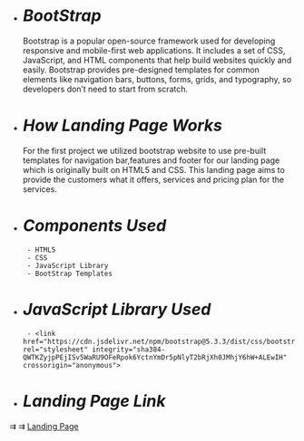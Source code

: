 - # _BootStrap_
  Bootstrap is a popular open-source framework used for developing responsive and mobile-first web applications. It includes a set of CSS, JavaScript, and HTML components that help build websites quickly and easily. Bootstrap provides pre-designed templates for common elements like navigation bars, buttons, forms, grids, and typography, so developers don’t need to start from scratch.


- # _How Landing Page Works_
  For the first project we utilized bootstrap website to use pre-built templates for navigation bar,features and footer for our landing page which is originally built on HTML5 and CSS. This landing page aims to provide the customers what it offers, services and pricing plan for the services.

  
- # _Components Used_
       - HTML5
       - CSS
       - JavaScript Library
       - BootStrap Templates

 - # _JavaScript Library Used_

        - <link href="https://cdn.jsdelivr.net/npm/bootstrap@5.3.3/dist/css/bootstrap.min.css" rel="stylesheet" integrity="sha384-QWTKZyjpPEjISv5WaRU9OFeRpok6YctnYmDr5pNlyT2bRjXh0JMhjY6hW+ALEwIH" crossorigin="anonymous">


 - # _Landing Page Link_

  ⇉ ⇉  [Landing Page](https://1drv.ms/u/c/291798b4f12915c1/ETgv220QdYJHgu0AJ3MVGYEB5fiNurvozog9DSfaudBNuw?e=JZmzfR)
